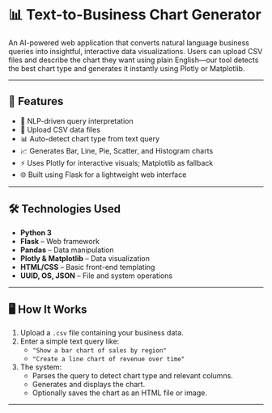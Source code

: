 # 📊 Text-to-Business Chart Generator

An AI-powered web application that converts natural language business queries into insightful, interactive data visualizations. Users can upload CSV files and describe the chart they want using plain English—our tool detects the best chart type and generates it instantly using Plotly or Matplotlib.

---

## 🚀 Features

- 🧠 NLP-driven query interpretation
- 📁 Upload CSV data files
- 📊 Auto-detect chart type from text query
- 📈 Generates Bar, Line, Pie, Scatter, and Histogram charts
- ⚡ Uses Plotly for interactive visuals; Matplotlib as fallback
- 🌐 Built using Flask for a lightweight web interface

---

## 🛠️ Technologies Used

- **Python 3**
- **Flask** – Web framework
- **Pandas** – Data manipulation
- **Plotly & Matplotlib** – Data visualization
- **HTML/CSS** – Basic front-end templating
- **UUID, OS, JSON** – File and system operations

---

## 🖥️ How It Works

1. Upload a `.csv` file containing your business data.
2. Enter a simple text query like:
   - `"Show a bar chart of sales by region"`
   - `"Create a line chart of revenue over time"`
3. The system:
   - Parses the query to detect chart type and relevant columns.
   - Generates and displays the chart.
   - Optionally saves the chart as an HTML file or image.

---


